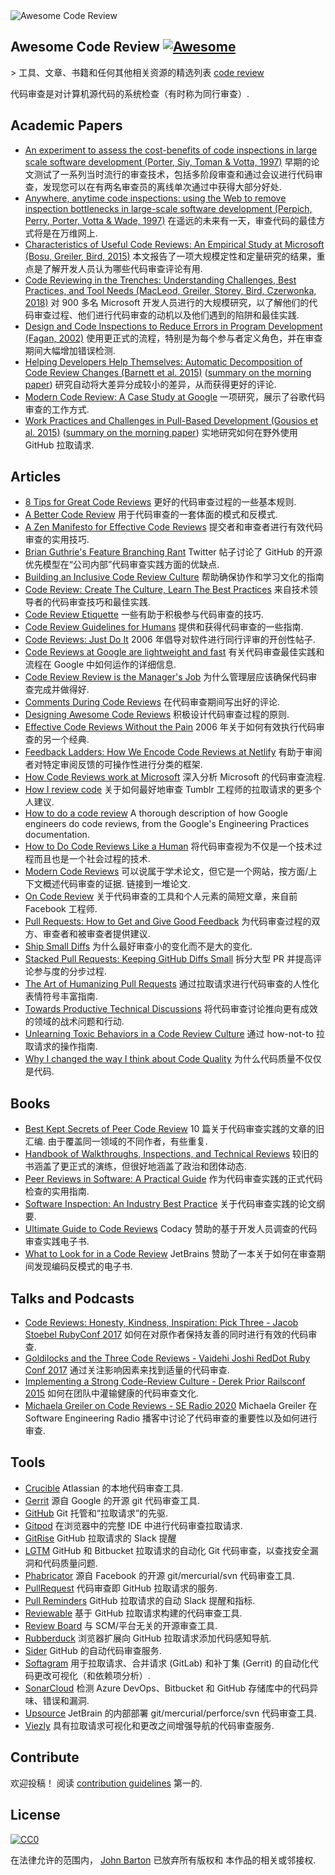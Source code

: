 <div class="github-widget" data-repo="joho/awesome-code-review"></div>
<script async src="https://pagead2.googlesyndication.com/pagead/js/adsbygoogle.js"></script><ins class="adsbygoogle" style="display:block" data-ad-client="ca-pub-6890694312814945" data-ad-slot="5473692530" data-ad-format="auto"  data-full-width-responsive="true"></ins><script>(adsbygoogle = window.adsbygoogle || []).push({});</script>
<img src="https://raw.githubusercontent.com/joho/awesome-code-review/master/Awesome Code Review.png" alt="Awesome Code Review" />

## Awesome Code Review [![Awesome](https://cdn.rawgit.com/sindresorhus/awesome/d7305f38d29fed78fa85652e3a63e154dd8e8829/media/badge.svg)](https://github.com/sindresorhus/awesome)

&gt; 工具、文章、书籍和任何其他相关资源的精选列表 [code review](https://en.wikipedia.org/wiki/Code_review)

代码审查是对计算机源代码的系统检查（有时称为同行审查）.



## Academic Papers

- [An experiment to assess the cost-benefits of code inspections in large scale software development (Porter, Siy, Toman & Votta, 1997)](http://laser.cs.umass.edu/courses/cs521-621.Fall10/documents/PorterSiyetal.pdf) 早期的论文测试了一系列当时流行的审查技术，包括多阶段审查和通过会议进行代码审查，发现您可以在有两名审查员的离线单次通过中获得大部分好处.
- [Anywhere, anytime code inspections: using the Web to remove inspection bottlenecks in large-scale software development (Perpich, Perry, Porter, Votta & Wade, 1997)](https://dl.acm.org/citation.cfm?id=253234) 在遥远的未来有一天，审查代码的最佳方式将是在万维网上.
- [Characteristics of Useful Code Reviews: An Empirical Study at Microsoft (Bosu, Greiler, Bird, 2015)](https://www.michaelagreiler.com/wp-content/uploads/2019/02/Characteristics-Of-Useful-Comments.pdf) 本文报告了一项大规模定性和定量研究的结果，重点是了解开发人员认为哪些代码审查评论有用.  
- [Code Reviewing in the Trenches: Understanding Challenges, Best Practices, and Tool Needs (MacLeod, Greiler, Storey, Bird, Czerwonka, 2018)](https://www.michaelagreiler.com/wp-content/uploads/2019/03/Code-Reviewing-in-the-Trenches-Understanding-Challenges-Best-Practices-and-Tool-Needs.pdf) 对 900 多名 Microsoft 开发人员进行的大规模研究，以了解他们的代码审查过程、他们进行代码审查的动机以及他们遇到的陷阱和最佳实践.
- [Design and Code Inspections to Reduce Errors in Program Development (Fagan, 2002)](https://link.springer.com/chapter/10.1007/978-3-642-59412-0_35) 使用更正式的流程，特别是为每个参与者定义角色，并在审查期间大幅增加错误检测.
- [Helping Developers Help Themselves: Automatic Decomposition of Code Review Changes (Barnett et al. 2015)](http://research.microsoft.com/pubs/238937/barnett2015hdh.pdf) ([summary on the morning paper](https://blog.acolyer.org/2015/06/26/helping-developers-help-themselves-automatic-decomposition-of-code-review-changes/)) 研究自动将大差异分成较小的差异，从而获得更好的评论.
- [Modern Code Review: A Case Study at Google](https://sback.it/publications/icse2018seip.pdf) 一项研究，展示了谷歌代码审查的工作方式.
- [Work Practices and Challenges in Pull-Based Development (Gousios et al. 2015)](https://sback.it/publications/icse2016b.pdf) ([summary on the morning paper](https://blog.acolyer.org/2015/06/23/work-practices-and-challenges-in-pull-based-development/)) 实地研究如何在野外使用 GitHub 拉取请求.

## Articles

- [8 Tips for Great Code Reviews](https://kellysutton.com/2018/10/08/8-tips-for-great-code-reviews.html) 更好的代码审查过程的一些基本规则.
- [A Better Code Review](https://www.giladpeleg.com/blog/better-code-review/) 用于代码审查的一套体面的模式和反模式.
- [A Zen Manifesto for Effective Code Reviews](https://medium.freecodecamp.org/a-zen-manifesto-for-effective-code-reviews-e30b5c95204a) 提交者和审查者进行有效代码审查的实用技巧.
- [Brian Guthrie's Feature Branching Rant](https://twitter.com/bguthrie/status/937750796334174209) Twitter 帖子讨论了 GitHub 的开源优先模型在“公司内部”代码审查实践方面的优缺点.
- [Building an Inclusive Code Review Culture](https://blog.plaid.com/building-an-inclusive-code-review-culture/) 帮助确保协作和学习文化的指南
- [Code Review: Create The Culture, Learn The Best Practices](https://codingsans.com/blog/code-review) 来自技术领导者的代码审查技巧和最佳实践.
- [Code Review Etiquette](https://css-tricks.com/code-review-etiquette/) 一些有助于积极参与代码审查的技巧.
- [Code Review Guidelines for Humans](https://phauer.com/2018/code-review-guidelines/) 提供和获得代码审查的一些指南.
- [Code Reviews: Just Do It](https://blog.codinghorror.com/code-reviews-just-do-it/) 2006 年倡导对软件进行同行评审的开创性帖子.
- [Code Reviews at Google are lightweight and fast](https://www.michaelagreiler.com/code-reviews-at-google/) 有关代码审查最佳实践和流程在 Google 中如何运作的详细信息.
- [Code Review Review is the Manager's Job](https://hecate.co/blog/code-review-review-is-the-managers-job) 为什么管理层应该确保代码审查完成并做得好.
- [Comments During Code Reviews](https://medium.com/@otarutunde/comments-during-code-reviews-2cb7791e1ac7) 在代码审查期间写出好的评论.
- [Designing Awesome Code Reviews](https://medium.com/unpacking-trunk-club/designing-awesome-code-reviews-5a0d9cd867e3) 积极设计代码审查过程的原则.
- [Effective Code Reviews Without the Pain](https://www.developer.com/tech/article.php/3579756/Effective-Code-Reviews-Without-the-Pain.htm) 2006 年关于如何有效执行代码审查的另一个经典.
- [Feedback Ladders: How We Encode Code Reviews at Netlify](https://www.netlify.com/blog/2020/03/05/feedback-ladders-how-we-encode-code-reviews-at-netlify/) 有助于审阅者对特定审阅反馈的可操作性进行分类的框架.
- [How Code Reviews work at Microsoft](https://www.michaelagreiler.com/code-reviews-at-microsoft-how-to-code-review-at-a-large-software-company/) 深入分析 Microsoft 的代码审查流程.
- [How I review code](https://engineering.tumblr.com/post/170040992289/how-i-review-code) 关于如何最好地审查 Tumblr 工程师的拉取请求的更多个人建议.
- [How to do a code review](https://google.github.io/eng-practices/review/reviewer/) A thorough description of how Google engineers do code reviews, from the Google's Engineering Practices documentation.
- [How to Do Code Reviews Like a Human](https://mtlynch.io/human-code-reviews-1/) 将代码审查视为不仅是一个技术过程而且也是一个社会过程的技术.
- [Modern Code Reviews](https://rethought.se/research/modern-code-reviews/) 可以说属于学术论文，但它是一个网站，按方面/上下文概述代码审查的证据. 链接到一堆论文.
- [On Code Review](https://medium.com/@schrockn/on-code-reviews-b1c7c94d868c) 关于代码审查的工具和个人元素的简短文章，来自前 Facebook 工程师.
- [Pull Requests: How to Get and Give Good Feedback](https://kickstarter.engineering/pull-requests-how-to-get-and-give-good-feedback-f573469f0c44) 为代码审查过程的双方、审查者和被审查者提供建议.
- [Ship Small Diffs](https://blog.skyliner.io/ship-small-diffs-741308bec0d1) 为什么最好审查小的变化而不是大的变化.
- [Stacked Pull Requests: Keeping GitHub Diffs Small](https://graysonkoonce.com/stacked-pull-requests-keeping-github-diffs-small/) 拆分大型 PR 并提高评论参与度的分步过程.
- [The Art of Humanizing Pull Requests](https://blog.usejournal.com/the-art-of-humanizing-pull-requests-prs-b520588eb345) 通过拉取请求进行代码审查的人性化表情符号丰富指南.
- [Towards Productive Technical Discussions](https://cate.blog/2018/07/03/towards-productive-technical-discussions/) 将代码审查讨论推向更有成效的领域的战术问题和行动.
- [Unlearning Toxic Behaviors in a Code Review Culture](https://medium.com/@sandya.sankarram/unlearning-toxic-behaviors-in-a-code-review-culture-b7c295452a3c) 通过 how-not-to 拉取请求的操作指南.
- [Why I changed the way I think about Code Quality](https://medium.freecodecamp.org/why-i-changed-the-way-i-think-about-code-quality-88c5d8d57e68) 为什么代码质量不仅仅是代码.

## Books

- [Best Kept Secrets of Peer Code Review](https://www.goodreads.com/book/show/1563457.Best_Kept_Secrets_of_Peer_Code_Review)  10 篇关于代码审查实践的文章的旧汇编. 由于覆盖同一领域的不同作者，有些重复.
- [Handbook of Walkthroughs, Inspections, and Technical Reviews](https://www.amazon.com/Handbook-Walkthroughs-Inspections-Technical-Reviews/dp/0932633196) 较旧的书涵盖了更正式的演练，但很好地涵盖了政治和团体动态.
- [Peer Reviews in Software: A Practical Guide](https://www.amazon.com/Peer-Reviews-Software-Practical-Guide/dp/0201734850) 作为代码审查实践的正式代码检查的实用指南.
- [Software Inspection: An Industry Best Practice](https://www.amazon.com/Software-Inspection-Industry-Best-Practice/dp/0818673400) 关于代码审查实践的论文纲要.
- [Ultimate Guide to Code Reviews](https://www.codacy.com/ebooks/guide-to-code-reviews) Codacy 赞助的基于开发人员调查的代码审查实践电子书.
- [What to Look for in a Code Review](https://leanpub.com/whattolookforinacodereview) JetBrains 赞助了一本关于如何在审查期间发现编码反模式的电子书.

## Talks and Podcasts

- [Code Reviews: Honesty, Kindness, Inspiration: Pick Three - Jacob Stoebel RubyConf 2017](http://confreaks.tv/videos/rubyconf2017-code-reviews-honesty-kindness-inspiration-pick-three) 如何在对原作者保持友善的同时进行有效的代码审查.
- [Goldilocks and the Three Code Reviews - Vaidehi Joshi RedDot Ruby Conf 2017](https://confreaks.tv/videos/reddotrubyconf2017-goldilocks-and-the-three-code-reviews) 通过关注影响因素来找到适量的代码审查.
- [Implementing a Strong Code-Review Culture - Derek Prior Railsconf 2015](https://www.youtube.com/watch?v=PJjmw9TRB7s) 如何在团队中灌输健康的代码审查文化.
- [Michaela Greiler on Code Reviews - SE Radio 2020](https://www.se-radio.net/2020/02/episode-400-michaela-greiler-on-code-reviews/) Michaela Greiler 在 Software Engineering Radio 播客中讨论了代码审查的重要性以及如何进行审查.

## Tools

- [Crucible](https://www.atlassian.com/software/crucible) Atlassian 的本地代码审查工具.
- [Gerrit](https://www.gerritcodereview.com/) 源自 Google 的开源 git 代码审查工具.
- [GitHub](https://github.com) Git 托管和“拉取请求”的先驱.
- [Gitpod](https://gitpod.io) 在浏览器中的完整 IDE 中进行代码审查拉取请求.
- [GitRise](https://www.gitrise.com/) GitHub 拉取请求的 Slack 提醒
- [LGTM](https://lgtm.com) GitHub 和 Bitbucket 拉取请求的自动化 Git 代码审查，以查找安全漏洞和代码质量问题.
- [Phabricator](https://www.phacility.com/phabricator/) 源自 Facebook 的开源 git/mercurial/svn 代码审查工具.
- [PullRequest](https://www.pullrequest.com/) 代码审查即 GitHub 拉取请求的服务.
- [Pull Reminders](https://pullreminders.com) GitHub 拉取请求的自动 Slack 提醒和指标.
- [Reviewable](https://reviewable.io/) 基于 GitHub 拉取请求构建的代码审查工具.
- [Review Board](https://www.reviewboard.org/) 与 SCM/平台无关的开源审查工具.
- [Rubberduck](https://www.rubberduck.io) 浏览器扩展向 GitHub 拉取请求添加代码感知导航.
- [Sider](https://sider.review/) GitHub 的自动代码审查服务.
- [Softagram](https://softagram.com/) 用于拉取请求、合并请求 (GitLab) 和补丁集 (Gerrit) 的自动化代码更改可视化（和依赖项分析）.
- [SonarCloud](https://sonarcloud.io) 检测 Azure DevOps、Bitbucket 和 GitHub 存储库中的代码异味、错误和漏洞.
- [Upsource](https://www.jetbrains.com/upsource/) JetBrain 的内部部署 git/mercurial/perforce/svn 代码审查工具.
- [Viezly](https://viezly.com) 具有拉取请求可视化和更改之间增强导航的代码审查服务.

## Contribute

欢迎投稿！ 阅读 [contribution guidelines](https://github.com/joho/awesome-code-review/blob/master/contributing.md) 第一的.

## License

[![CC0](http://mirrors.creativecommons.org/presskit/buttons/88x31/svg/cc-zero.svg)](http://creativecommons.org/publicdomain/zero/1.0)

在法律允许的范围内， [John Barton](https://johnbarton.co) 已放弃所有版权和
本作品的相关或邻接权.
